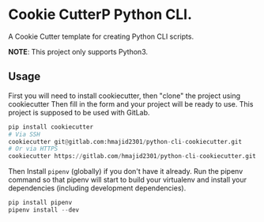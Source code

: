 # Cookie CutterP Python CLI.

A Cookie Cutter template for creating Python CLI scripts. 

**NOTE**: This project only supports Python3.

## Usage

First you will need to install cookiecutter, then "clone" the project using cookiecutter
Then fill in the form and your project will be ready to use. This project is supposed to be used with GitLab.

```python
pip install cookiecutter
# Via SSH
cookiecutter git@gitlab.com:hmajid2301/python-cli-cookiecutter.git
# Or via HTTPS
cookiecutter https://gitlab.com/hmajid2301/python-cli-cookiecutter.git
```

Then Install `pipenv` (globally) if you don't have it already. Run the pipenv command so that
pipenv will start to build your virtualenv and install your dependencies (including development dependencies).

```python
pip install pipenv
pipenv install --dev
```
